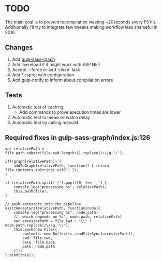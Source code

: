 # TODO

The main goal is to prevent recompilation wasting ~20seconds every F5 hit.
Additionally I'll try to integrate few tweaks making workflow less shameful in 2016.

## Changes

1. Add [gulp-sass-graph](https://www.npmjs.com/package/gulp-sass-graph)
1. Add livereload if it might work with ASP.NET
1. Accept --force or add 'clean' task
1. Add *.csproj with configuration
1. Add gulp-notify to inform about compilation errors

## Tests

1. Automatic test of caching
    - Add commands to prove execution times are lower
1. Automatic test to measure watch delay
1. Automatic test by calling msbuild

## Required fixes in gulp-sass-graph/index.js:126

```(js)
var relativePath = file.path.substr(file.cwd.length+1).replace(/\\/g,'/');

if(!graph[relativePath]) {
    addToGraph(relativePath, function() { return file.contents.toString('utf8') });
}

if (relativePath.split('/').pop()[0] !== '_') {
    console.log("processing %s", relativePath);
    this.push(file);
}

// push ancestors into the pipeline
visitAncestors(relativePath, function(node){
    console.log("processing %s", node.path)
    //, which depends on %s", node.path, relativePath)
    var ancestorPath = file.cwd + "\\" + node.path.replace(/\//g,'\\');
    this.push(new File({
        contents: new Buffer(fs.readFileSync(ancestorPath)),
        cwd: file.cwd,
        base: file.base,
        path: node.path
    }));
}.bind(this));
```